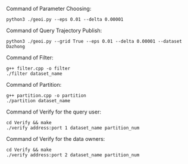 Command of Parameter Choosing:

```shell
python3 ./geoi.py --eps 0.01 --delta 0.00001
```

Command of Query Trajectory Publish:

```shell
python3 ./geoi.py --grid True --eps 0.01 --delta 0.00001 --dataset Dazhong
```

Command of Filter:

```shell
g++ filter.cpp -o filter
./filter dataset_name
```

Command of Partition:

```shell
g++ partition.cpp -o partition
./partition dataset_name
```

Command of Verify for the query user:

```shell
cd Verify && make
./verify address:port 1 dataset_name partition_num
```

Command of Verify for the data owners:

```shell
cd Verify && make
./verify address:port 2 dataset_name partition_num
```

